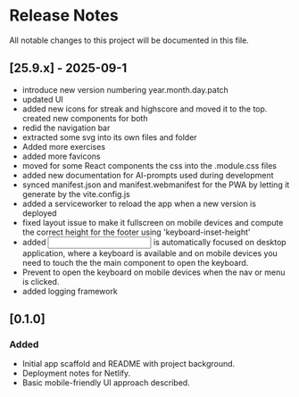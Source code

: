 # Release Notes

All notable changes to this project will be documented in this file.

## [25.9.x] - 2025-09-1
- introduce new version numbering year.month.day.patch
- updated UI
- added new icons for streak and highscore and moved it to the top.
created new components for both
- redid the navigation bar
- extracted some svg into its own files and folder
- Added more exercises
- added more favicons
- moved for some React components the css into the .module.css files
- added new documentation for AI-prompts used during development
- synced manifest.json and manifest.webmanifest for the PWA by
letting it generate by the vite.config.js
- added a serviceworker to reload  the app when a new version is deployed
- fixed layout issue to make it fullscreen on mobile devices
and compute the correct height for the footer using 'keyboard-inset-height'
- added <input> is automatically focused on desktop application, where
a keyboard is available and on mobile devices you need to touch the 
the main component to open the keyboard. 
- Prevent to open the keyboard on mobile devices when the nav or menu
is clicked.
- added logging framework

## [0.1.0] 
### Added
- Initial app scaffold and README with project background.
- Deployment notes for Netlify.
- Basic mobile-friendly UI approach described.
